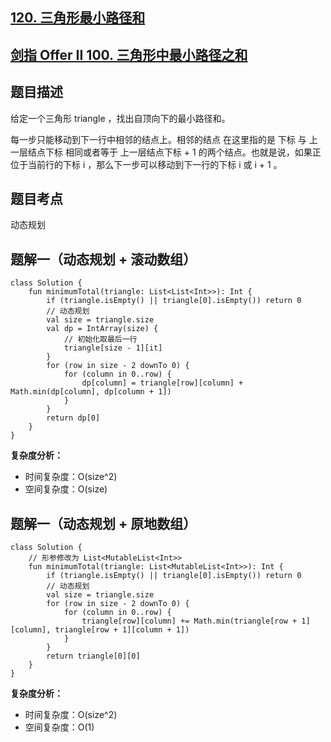 ## [120. 三角形最小路径和](https://leetcode.cn/problems/triangle/description/)
## [剑指 Offer II 100. 三角形中最小路径之和](https://leetcode.cn/problems/IlPe0q/description/)

## 题目描述

给定一个三角形 triangle ，找出自顶向下的最小路径和。

每一步只能移动到下一行中相邻的结点上。相邻的结点 在这里指的是 下标 与 上一层结点下标 相同或者等于 上一层结点下标 + 1 的两个结点。也就是说，如果正位于当前行的下标 i ，那么下一步可以移动到下一行的下标 i 或 i + 1 。

## 题目考点

动态规划

## 题解一（动态规划 + 滚动数组）
 
```
class Solution {
    fun minimumTotal(triangle: List<List<Int>>): Int {
        if (triangle.isEmpty() || triangle[0].isEmpty()) return 0
        // 动态规划
        val size = triangle.size
        val dp = IntArray(size) {
            // 初始化取最后一行
            triangle[size - 1][it]
        }
        for (row in size - 2 downTo 0) {
            for (column in 0..row) {
                dp[column] = triangle[row][column] + Math.min(dp[column], dp[column + 1])
            }
        }
        return dp[0]
    }
}
```

**复杂度分析：**

- 时间复杂度：O(size^2)
- 空间复杂度：O(size) 

## 题解一（动态规划 + 原地数组）

```
class Solution {
    // 形参修改为 List<MutableList<Int>>
    fun minimumTotal(triangle: List<MutableList<Int>>): Int {
        if (triangle.isEmpty() || triangle[0].isEmpty()) return 0
        // 动态规划
        val size = triangle.size
        for (row in size - 2 downTo 0) {
            for (column in 0..row) {
                triangle[row][column] += Math.min(triangle[row + 1][column], triangle[row + 1][column + 1])
            }
        }
        return triangle[0][0]
    }
}
```

**复杂度分析：**

- 时间复杂度：O(size^2)
- 空间复杂度：O(1) 
